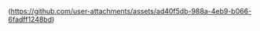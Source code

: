 (https://github.com/user-attachments/assets/ad40f5db-988a-4eb9-b066-6fadff1248bd)
<html>
<head>
 <meta name="facebook-domain-verification" content="8ljpq1tooa23sf0fc15thsjlguvdns" />
</head>
<body>
</body>
</html>
